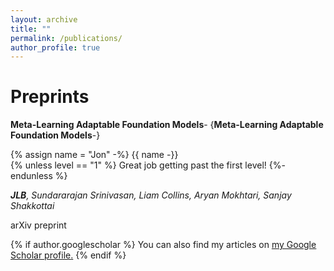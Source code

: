```yaml
---
layout: archive
title: ""
permalink: /publications/
author_profile: true
---
```


Preprints
======

**Meta-Learning Adaptable Foundation Models**-
{**Meta-Learning Adaptable Foundation Models**-}

{% assign name = "Jon" -%}
{{ name -}} <br>
{% unless level == "1" %}
Great job getting past the first level!
{%- endunless %}

***JLB**, Sundararajan Srinivasan, Liam Collins, Aryan Mokhtari, Sanjay Shakkottai*

arXiv preprint

{% if author.googlescholar %}
  You can also find my articles on <u><a href="{{author.googlescholar}}">my Google Scholar profile</a>.</u>
{% endif %}

<!--{% include base_path %}
{% for post in site.publications reversed %}
  {% include archive-single.html %}
{% endfor %}-->
